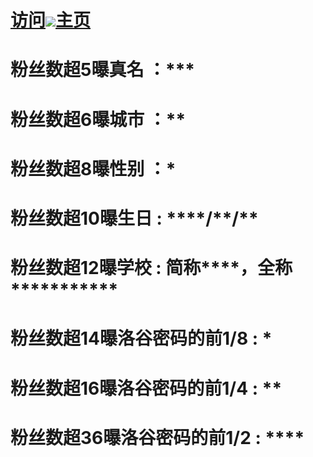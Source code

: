 # [访问![](https://www.google.com/s2/favicons?sz=64&domain=luogu.com.cn)主页](https://www.luogu.com.cn/user/685826)

# 粉丝数超5曝真名 ：\*\*\*

# 粉丝数超6曝城市 ：\*\*

# 粉丝数超8曝性别 ：\*

# 粉丝数超10曝生日  : \*\*\*\*/\*\*/\*\*

# 粉丝数超12曝学校  : 简称\*\*\*\*，全称\*\*\*\*\*\*\*\*\*\*\*

# 粉丝数超14曝洛谷密码的前1/8  : \*

# 粉丝数超16曝洛谷密码的前1/4  : \*\*

# 粉丝数超36曝洛谷密码的前1/2  : \*\*\*\*
